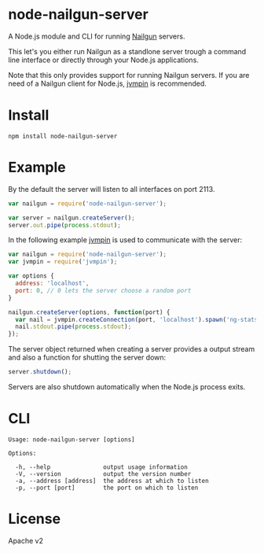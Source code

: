 # node-nailgun-server

A Node.js module and CLI for running [Nailgun](http://martiansoftware.com/nailgun/) servers.

This let's you either run Nailgun as a standlone server trough a command line interface or directly through your Node.js applications.

Note that this only provides support for running Nailgun servers. If you are need of a Nailgun client for Node.js, [jvmpin](https://www.npmjs.com/package/jvmpin) is recommended.

# Install

```
npm install node-nailgun-server
```

# Example

By the default the server will listen to all interfaces on port 2113.
```javascript
var nailgun = require('node-nailgun-server');

var server = nailgun.createServer();
server.out.pipe(process.stdout);
```

In the following example [jvmpin](https://www.npmjs.com/package/jvmpin) is used to communicate with the server:
```javascript
var nailgun = require('node-nailgun-server');
var jvmpin = require('jvmpin');

var options {
  address: 'localhost',
  port: 0, // 0 lets the server choose a random port
}

nailgun.createServer(options, function(port) {
  var nail = jvmpin.createConnection(port, 'localhost').spawn('ng-stats');
  nail.stdout.pipe(process.stdout);
});
```

The server object returned when creating a server provides a output stream and also a function for shutting the server down:
```javascript
server.shutdown();
```

Servers are also shutdown automatically when the Node.js process exits.

# CLI

```
Usage: node-nailgun-server [options]

Options:

  -h, --help               output usage information
  -V, --version            output the version number
  -a, --address [address]  the address at which to listen
  -p, --port [port]        the port on which to listen
```

# License
Apache v2
